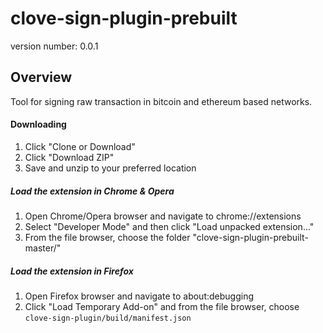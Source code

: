 # clove-sign-plugin-prebuilt

version number: 0.0.1

## Overview
Tool for signing raw transaction in bitcoin and ethereum based networks.

#### Downloading
1. Click "Clone or Download"
2. Click "Download ZIP"
3. Save and unzip to your preferred location

##### Load the extension in Chrome & Opera
1. Open Chrome/Opera browser and navigate to chrome://extensions
2. Select "Developer Mode" and then click "Load unpacked extension..."
3. From the file browser, choose the folder "clove-sign-plugin-prebuilt-master/"

##### Load the extension in Firefox
1. Open Firefox browser and navigate to about:debugging
2. Click "Load Temporary Add-on" and from the file browser, choose `clove-sign-plugin/build/manifest.json`
